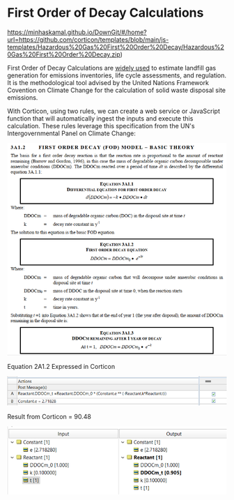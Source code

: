 # First Order of Decay Calculations 

https://minhaskamal.github.io/DownGit/#/home?url=https://github.com/corticon/templates/blob/main/js-templates/Hazardous%20Gas%20First%20Order%20Decay/Hazardous%20Gas%20First%20Order%20Decay.zip)


First Order of Decay Calculations are [widely used](https://pubmed.ncbi.nlm.nih.gov/27332778/) to estimate landfill gas generation for emissions inventories, life cycle assessments, and regulation. It is the methodological tool advised by the United Nations Framework Covention on Climate Change for the calculation of solid waste disposal site emissions. 


With Corticon, using two rules, we can create a web service or JavaScript function that will automatically ingest the inputs and execute this calculation. These rules leverage this specification from the UN's Intergovernmental Panel on Climate Change:

![Alt text](images/sshot-49.png)

Equation 2A1.2 Expressed in Corticon
 
![Alt text](images/2A1.2.png)

Result from Corticon = 90.48 

![Alt text](images/Picture3.png)